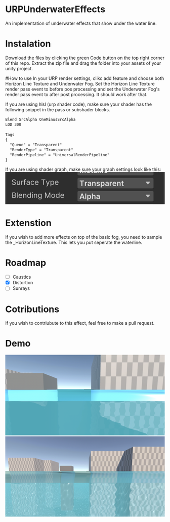 # URPUnderwaterEffects
An implementation of underwater effects that show under the water line.

# Instalation
Download the files by clicking the green Code button on the top right corner of this repo. Extract the zip file and drag the folder into your assets of your unity project.

#How to use
In your URP render settings, clikc add feature and choose both Horizon Line Texture and 
Underwater Fog. Set the Horizon Line Texture render pass event to before pos processing and set 
the Underwater Fog's render pass event to after post processing. It should work after that.

If you are using hlsl (urp shader code), make sure your shader has the following snippet in the pass or subshader blocks.

```hlsl
Blend SrcAlpha OneMinusSrcAlpha
LOD 300

Tags
{
  "Queue" = "Transparent" 
  "RenderType" = "Transparent" 
  "RenderPipeline" = "UniversalRenderPipeline"
}
```

If you are using shader graph, make sure your graph settings look like this:
![Shader graph settings](https://github.com/End3r6/URPUnderwaterEffects/blob/master/Screenshots/ShaderGraphSettings.png)

# Extenstion
If you wish to add more effects on top of the basic fog, you need to sample the _HorizonLineTexture. This lets you put seperate the waterline.

# Roadmap
* [ ] Caustics
* [x] Distortion
* [ ] Sunrays

# Cotributions
If you wish to contriubute to this effect, feel free to make a pull request.

# Demo
![Distortion](https://github.com/End3r6/URPUnderwaterEffects/blob/master/Screenshots/DistortionShowcase.png)
![Caustics](https://github.com/End3r6/URPUnderwaterEffects/blob/master/Screenshots/Showcase.png)
